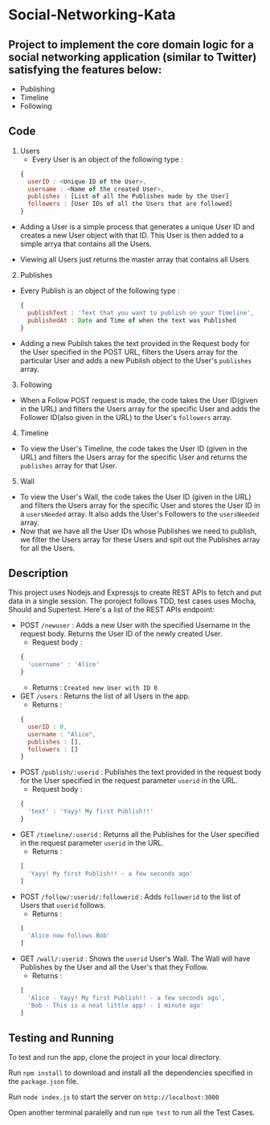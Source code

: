 # Social-Networking-Kata

## Project to implement the core domain logic for a social networking application (similar to Twitter) satisfying the features below:
- Publishing
- Timeline
- Following

## Code

1. Users
    - Every User is an object of the following type : 
    ```javascript
    {
      userID : <Unique ID of the User>,
      username : <Name of the created User>,
      publishes : [List of all the Publishes made by the User]
      followers : [User IDs of all the Users that are followed]
    }
    ```
  - Adding a User is a simple process that generates a unique User ID and creates a new User object with that ID. This User is then added to a simple arrya that contains all the Users.
  
  - Viewing all Users just returns the master array that contains all Users

2. Publishes
  - Every Publish is an object of the following type : 
    ```javascript
    {
      publishText : 'Text that you want to publish on your Timeline',
      publishedAt : Date and Time of when the text was Published
    }
    ```
  - Adding a new Publish takes the text provided in the Request body for the User specified in the POST URL, filters the Users array for the particular User and adds a new Publish object to the User's `publishes` array.

3. Following
  - When a Follow POST request is made, the code takes the User ID(given in the URL) and filters the Users array for the specific User and adds the Follower ID(also given in the URL) to the User's `followers` array.

4. Timeline
  - To view the User's Timeline, the code takes the User ID (given in the URL) and filters the Users array for the specific User and returns the `publishes` array for that User.

5. Wall
  - To view the User's Wall, the code takes the User ID (given in the URL) and filters the Users array for the specific User and stores the User ID in a `usersNeeded` array. It also adds the User's Followers to the `usersNeeded` array.
  - Now that we have all the User IDs whose Publishes we need to publish, we filter the Users array for these Users and spit out the Publishes array for all the Users.


## Description
This project uses Nodejs and Expressjs to create REST APIs to fetch and put data in a single session. The poroject follows TDD, test cases uses Mocha, Should and Supertest. Here's a list of the REST APIs endpoint:

- POST `/newuser` : Adds a new User with the specified Username in the request body. Returns the User ID of the newly created User.
  - Request body : 
  ```javascript
  {
    'username' : 'Alice'
  }
  ```
  - Returns : `Created new User with ID 0`
- GET `/users` : Returns the list of all Users in the app.
  - Returns : 
  ```javascript
  { 
    userID : 0,
    username : "Alice",
    publishes : [],
    followers : []
  }
  ```
- POST `/publish/:userid` : Publishes the text provided in the request body for the User specified in the request parameter `userid` in the URL.
  - Request body : 
  ```javascript
  {
    'text' : 'Yayy! My first Publish!!'
  }
  ```
- GET `/timeline/:userid` : Returns all the Publishes for the User specified in the request parameter `userid` in the URL.
  - Returns : 
  ```javascript
  [
    'Yayy! My first Publish!! - a few seconds ago'
  ]
  ```
- POST `/follow/:userid/:followerid` : Adds `followerid` to the list of Users that `userid` follows.
  - Returns : 
  ```javascript
  [
    'Alice now follows Bob'
  ]
   ```
- GET `/wall/:userid` : Shows the `userid` User's Wall. The Wall will have Publishes by the User and all the User's that they Follow.
  - Returns : 
  ```javascript
  [
    'Alice - Yayy! My first Publish!! - a few seconds ago',
    'Bob - This is a neat little app! - 1 minute ago'
  ]
  ```

## Testing and Running
To test and run the app, clone the project in your local directory.

Run `npm install` to download and install all the dependencies specified in the `package.json` file.

Run `node index.js` to start the server on `http://localhost:3000`

Open another terminal paralelly and run `npm test` to run all the Test Cases.
